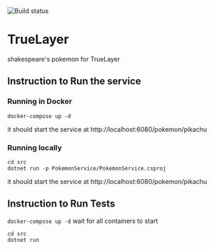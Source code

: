 
![Build status](https://www.codeship.io/projects/70ffae40-510f-0138-2e7b-26b6454f2988/status?branch=master)
# TrueLayer
shakespeare's pokemon for TrueLayer

## Instruction to Run the service
### Running in Docker 

```docker-compose up -d```

it should start the service at http://localhost:6080/pokemon/pikachu

### Running locally 
```
cd src 
dotnet run -p PokemonService/PokemonService.csproj 
```
it should start the service at http://localhost:6080/pokemon/pikachu

## Instruction to Run Tests

```docker-compose up -d```
wait for all containers to start
``` 
cd src
dotnet run
```


